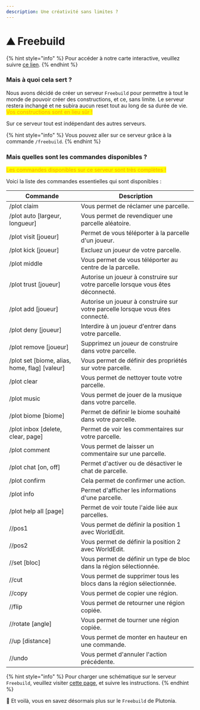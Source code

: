```yaml
---
description: Une créativité sans limites ?
---
```


# ⛰️ Freebuild

{% hint style="info" %}
Pour accéder à notre carte interactive, veuillez suivre [ce lien](https://freebuild.plutonia-mc.fr/).
{% endhint %}

### Mais à quoi cela sert ?

Nous avons décidé de créer un serveur `Freebuild` pour permettre à tout le monde de pouvoir créer des constructions, et ce, sans limite. Le serveur restera inchangé et ne subira aucun reset tout au long de sa durée de vie. <mark style="color:orange;">Vos constructions sont en lieu sûr !</mark>

Sur ce serveur tout est indépendant des autres serveurs.

{% hint style="info" %}
Vous pouvez aller sur ce serveur grâce à la commande `/freebuild`.
{% endhint %}



### Mais quelles sont les commandes disponibles ?

<mark style="color:orange;">Les commandes disponibles sur ce serveur sont très complètes !</mark>

Voici la liste des commandes essentielles qui sont disponibles :

| Commande                                        | Description                                                                      |
| ----------------------------------------------- | -------------------------------------------------------------------------------- |
| /plot claim                                     | Vous permet de réclamer une parcelle.                                            |
| /plot auto \[largeur, longueur]                 | Vous permet de revendiquer une parcelle aléatoire.                               |
| /plot visit \[joueur]                           | Permet de vous téléporter à la parcelle d'un joueur.                             |
| /plot kick \[joueur]                            | Excluez un joueur de votre parcelle.                                             |
| /plot middle                                    | Vous permet de vous téléporter au centre de la parcelle.                         |
| /plot trust \[joueur]                           | Autorise un joueur à construire sur votre parcelle lorsque vous êtes déconnecté. |
| /plot add \[joueur]                             | Autorise un joueur à construire sur votre parcelle lorsque vous êtes connecté.   |
| /plot deny \[joueur]                            | Interdire à un joueur d'entrer dans votre parcelle.                              |
| /plot remove \[joueur]                          | Supprimez un joueur de construire dans votre parcelle.                           |
| /plot set \[biome, alias, home, flag] \[valeur] | Vous permet de définir des propriétés sur votre parcelle.                        |
| /plot clear                                     | Vous permet de nettoyer toute votre parcelle.                                    |
| /plot music                                     | Vous permet de jouer de la musique dans votre parcelle.                          |
| /plot biome \[biome]                            | Permet de définir le biome souhaité dans votre parcelle.                         |
| /plot inbox \[delete, clear, page]              | Permet de voir les commentaires sur votre parcelle.                              |
| /plot comment                                   | Vous permet de laisser un commentaire sur une parcelle.                          |
| /plot chat \[on, off]                           | Permet d'activer ou de désactiver le chat de parcelle.                           |
| /plot confirm                                   | Cela permet de confirmer une action.                                             |
| /plot info                                      | Permet d'afficher les informations d'une parcelle.                               |
| /plot help all \[page]                          | Permet de voir toute l'aide liée aux parcelles.                                  |
| //pos1                                          | Vous permet de définir la position 1 avec WorldEdit.                             |
| //pos2                                          | Vous permet de définir la position 2 avec WorldEdit.                             |
| //set \[bloc]                                   | Vous permet de définir un type de bloc dans la région sélectionnée.              |
| //cut                                           | Vous permet de supprimer tous les blocs dans la région sélectionnée.             |
| //copy                                          | Vous permet de copier une région.                                                |
| //flip                                          | Vous permet de retourner une région copiée.                                      |
| //rotate \[angle]                               | Vous permet de tourner une région copiée.                                        |
| //up \[distance]                                | Vous permet de monter en hauteur en une commande.                                |
| //undo                                          | Vous permet d'annuler l'action précédente.                                       |

{% hint style="info" %}
Pour charger une schématique sur le serveur `Freebuild`, veuillez visiter [cette page](https://schematics.plutonia-mc.fr/), et suivre les instructions.
{% endhint %}



🎉 Et voilà, vous en savez désormais plus sur le `Freebuild` de Plutonia.
